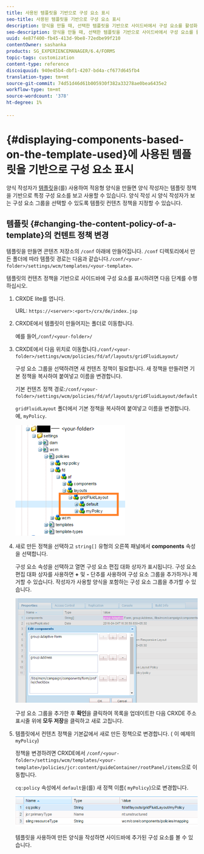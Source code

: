 ```yaml
---
title: 사용된 템플릿을 기반으로 구성 요소 표시
seo-title: 사용된 템플릿을 기반으로 구성 요소 표시
description: 양식을 만들 때, 선택한 템플릿을 기반으로 사이드바에서 구성 요소를 활성화할 수 있는 방법을 알아봅니다.
seo-description: 양식을 만들 때, 선택한 템플릿을 기반으로 사이드바에서 구성 요소를 활성화할 수 있는 방법을 알아봅니다.
uuid: 4e87f400-fb45-413d-9be8-72edbe99f210
contentOwner: sashanka
products: SG_EXPERIENCEMANAGER/6.4/FORMS
topic-tags: customization
content-type: reference
discoiquuid: 940e45b4-dbf1-4207-bd4a-cf677d645fb4
translation-type: tm+mt
source-git-commit: 74d51d46d61b005930f382a33278ae0bea6435e2
workflow-type: tm+mt
source-wordcount: '378'
ht-degree: 1%

---
```



# {#displaying-components-based-on-the-template-used}에 사용된 템플릿을 기반으로 구성 요소 표시

양식 작성자가 [템플릿](/help/forms/using/template-editor.md)을(를) 사용하여 적응형 양식을 만들면 양식 작성자는 템플릿 정책을 기반으로 특정 구성 요소를 보고 사용할 수 있습니다. 양식 작성 시 양식 작성자가 보는 구성 요소 그룹을 선택할 수 있도록 템플릿 컨텐츠 정책을 지정할 수 있습니다.

## 템플릿 {#changing-the-content-policy-of-a-template}의 컨텐트 정책 변경

템플릿을 만들면 콘텐츠 저장소의 `/conf` 아래에 만들어집니다. `/conf` 디렉토리에서 만든 폴더에 따라 템플릿 경로는 다음과 같습니다.`/conf/<your-folder>/settings/wcm/templates/<your-template>`.

템플릿의 컨텐츠 정책을 기반으로 사이드바에 구성 요소를 표시하려면 다음 단계를 수행하십시오.

1. CRXDE lite를 엽니다.

   URL: `https://<server>:<port>/crx/de/index.jsp`

1. CRXDE에서 템플릿이 만들어지는 폴더로 이동합니다.

   예를 들어,`/conf/<your-folder>/`

1. CRXDE에서 다음 위치로 이동합니다.`/conf/<your-folder>/settings/wcm/policies/fd/af/layouts/gridFluidLayout/`

   구성 요소 그룹을 선택하려면 새 컨텐츠 정책이 필요합니다. 새 정책을 만들려면 기본 정책을 복사하여 붙여넣고 이름을 변경합니다.

   기본 컨텐츠 정책 경로:`/conf/<your-folder>/settings/wcm/policies/fd/af/layouts/gridFluidLayout/default`

   `gridFluidLayout` 폴더에서 기본 정책을 복사하여 붙여넣고 이름을 변경합니다. 예, `myPolicy`.

   ![기본 정책 복사](assets/crx-default1.png)

1. 새로 만든 정책을 선택하고 `string[]` 유형의 오른쪽 패널에서 **components** 속성을 선택합니다.

   구성 요소 속성을 선택하고 열면 구성 요소 편집 대화 상자가 표시됩니다. 구성 요소 편집 대화 상자를 사용하면 **+** 및 **-** 단추를 사용하여 구성 요소 그룹을 추가하거나 제거할 수 있습니다. 작성자가 사용할 양식을 포함하는 구성 요소 그룹을 추가할 수 있습니다.

   ![정책에서 구성 요소 추가 또는 제거](assets/add-components-list1.png)

   구성 요소 그룹을 추가한 후 **확인**&#x200B;을 클릭하여 목록을 업데이트한 다음 CRXDE 주소 표시줄 위에 **모두 저장**&#x200B;을 클릭하고 새로 고칩니다.

1. 템플릿에서 컨텐츠 정책을 기본값에서 새로 만든 정책으로 변경합니다. ( 이 예제의 `myPolicy`)

   정책을 변경하려면 CRXDE에서 `/conf/<your-folder>/settings/wcm/templates/<your-template>/policies/jcr:content/guideContainer/rootPanel/items`으로 이동합니다.

   `cq:policy` 속성에서 `default`을(를) 새 정책 이름( `myPolicy`)으로 변경합니다.

   ![업데이트된 템플릿 컨텐츠 정책](assets/updated-policy.png)

   템플릿을 사용하여 만든 양식을 작성하면 사이드바에 추가된 구성 요소를 볼 수 있습니다.


